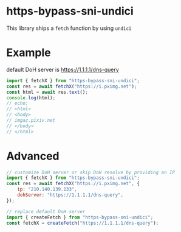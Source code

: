 # https-bypass-sni-undici

This library ships a `fetch` function by using `undici`

# Example

default DoH server is <https://1.1.1.1/dns-query>

```js
import { fetchX } from "https-bypass-sni-undici";
const res = await fetchX("https://i.pximg.net");
const html = await res.text();
console.log(html);
// echo:
// <html>
// <body>
// imgaz.pixiv.net
// </body>
// </html>
```

# Advanced

```js
// customize DoH server or skip DoH resolve by providing an IP
import { fetchX } from "https-bypass-sni-undici";
const res = await fetchX("https://i.pximg.net", {
    ip: "210.140.139.133",
    dohServer: "https://1.1.1.1/dns-query",
});
```

```js
// replace default DoH server
import { createFetch } from "https-bypass-sni-undici";
const fetchX = createFetch("https://1.1.1.1/dns-query");
```
